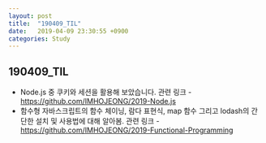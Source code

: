 ```yaml
---
layout: post
title:  "190409_TIL"
date:   2019-04-09 23:30:55 +0900
categories: Study
---
```


190409_TIL
------------

* Node.js 중 쿠키와 세션을 활용해 보았습니다. 관련 링크 - https://github.com/IMHOJEONG/2019-Node.js
* 함수형 자바스크립트의 함수 체이닝, 람다 표현식, map 함수 그리고 lodash의 간단한 설치 및 사용법에 대해 알아봄. 관련 링크 - https://github.com/IMHOJEONG/2019-Functional-Programming




